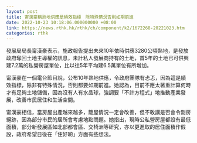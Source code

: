 ```yaml
---
layout: post
title: 甯漢豪稱熟地供應是績效指標　除特殊情況否則如期前進
date: 2022-10-23 10:18:06.000000000 +08:00
link: https://news.rthk.hk/rthk/ch/component/k2/1672268-20221023.htm
categories: rthk
---
```


發展局局長甯漢豪表示，施政報告提出未來10年依時供應3280公頃熟地，是發放政府奪回土地主導權的訊息，未計私人發展商持有的土地，首5年的土地已可供興建7.2萬的私營房屋單位，比以往5年平均建6.5萬單位有所增加。

甯漢豪在一個電台節目說，公布10年熟地供應，令政府團隊有忐忑，因為這是績效指標，除非有特殊情況，否則都要如期前進。她認為，目前不應太著重計算何時才有足夠土地儲備，因為沒有人有水晶球，強調要「不計方程式」地推動產業發展，改善市民居住和生活空間。

甯漢豪相信，當房屋出產越來越多，籠屋情況一定會改善，但不敢講是否會令劏房絕跡，因為部分市民的居所會考慮地點問題。她指出，現時公私營房屋都設有最低面積，部分新發展區如北部都會區、交椅洲等研究，亦以更進取的居住面積作假設，政府希望日後在「住好啲」方面有些想法。
